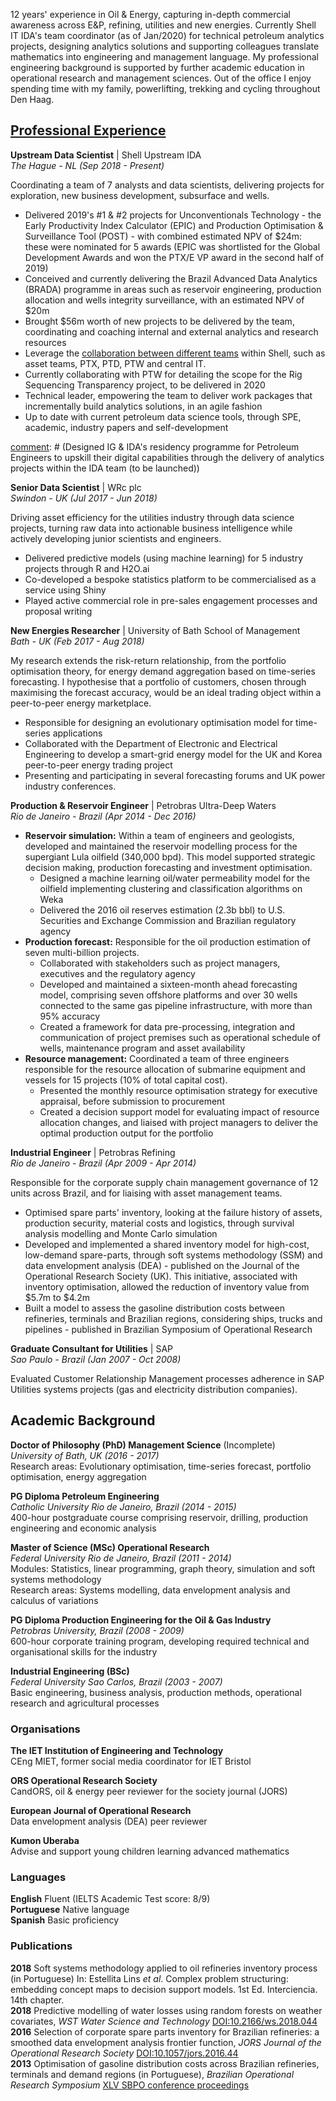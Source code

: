 12 years' experience in Oil & Energy, capturing in-depth commercial awareness across E&P, refining, utilities and new energies.
Currently Shell IT IDA's team coordinator (as of Jan/2020) for technical petroleum analytics projects, designing analytics solutions and supporting colleagues translate mathematics into engineering and management language.
My professional engineering background is supported by further academic education in operational research and management sciences.
Out of the office I enjoy spending time with my family, powerlifting, trekking and cycling throughout Den Haag.

[comment]: # (I am skillful in slicing and communicating complex problems into modularised sub-components)
[comment]: # (decision scientist)

## [Professional Experience](https://www.linkedin.com/in/efs-alvarenga/)
__Upstream Data Scientist__ | Shell Upstream IDA  
 _The Hague - NL (Sep 2018 - Present)_

Coordinating a team of 7 analysts and data scientists, delivering projects for exploration, new business development, subsurface and wells.
- Delivered 2019's #1 & #2 projects for Unconventionals Technology - the Early Productivity Index Calculator (EPIC) and Production Optimisation & Surveillance Tool (POST) - with combined estimated NPV of $24m: these were nominated for 5 awards (EPIC was shortlisted for the Global Development Awards and won the PTX/E VP award in the second half of 2019)
- Conceived and currently delivering the Brazil Advanced Data Analytics (BRADA) programme in areas such as reservoir engineering, production allocation and wells integrity surveillance, with an estimated NPV of $20m
- Brought $56m worth of new projects to be delivered by the team, coordinating and coaching internal and external analytics and research resources
- Leverage the [collaboration between different teams](https://headlinesuk.foleon.com/shell-ai/shellai2019report/upstream-analytics/) within Shell, such as asset teams, PTX, PTD, PTW and central IT.
- Currently collaborating with PTW for detailing the scope for the Rig Sequencing Transparency project, to be delivered in 2020
- Technical leader, empowering the team to deliver work packages that incrementally build analytics solutions, in an agile fashion
- Up to date with current petroleum data science tools, through SPE, academic, industry papers and self-development

[comment]: # (Elf)
[comment]: # (Collaboration with R&D)
[comment]: # (Designed IG & IDA's residency programme for Petroleum Engineers to upskill their digital capabilities through the delivery of analytics projects within the IDA team (to be launched))


__Senior Data Scientist__ | WRc plc  
_Swindon - UK  (Jul 2017 - Jun 2018)_

Driving asset efficiency for the utilities industry through data science projects, turning raw data into actionable business intelligence while actively developing junior scientists and engineers.
- Delivered predictive models (using machine learning) for 5 industry projects through R and H2O.ai
- Co-developed a bespoke statistics platform to be commercialised as a service using Shiny
- Played active commercial role in pre-sales engagement processes and proposal writing

[comment]: # (Leaded data analytics training cohorts for the Environment Agency, Southern Water and DNV GL)
[comment]: # (Supported analysts' development through on-the-job technical coaching)
[comment]: # (Standardised data visualisations by developing an internal R package for graphics)
[comment]: # (Provided guidance on academic publishing of innovative data science models applied to utilities)
[comment]: # (responsible for project scoping)
[comment]: # (leakage, water quality asset resilience, investment optimisation)


__New Energies Researcher__ | University of Bath School of Management  
_Bath - UK (Feb 2017 - Aug 2018)_

My research extends the risk-return relationship, from the portfolio optimisation theory, for energy demand aggregation based on time-series forecasting.
I hypothesise that a portfolio of customers, chosen through maximising the forecast accuracy, would be an ideal trading object within a peer-to-peer energy marketplace.
- Responsible for designing an evolutionary optimisation model for time-series applications
- Collaborated with the Department of Electronic and Electrical Engineering to develop a smart-grid energy model for the UK and Korea peer-to-peer energy trading project
- Presenting and participating in several forecasting forums and UK power industry conferences.

__Production & Reservoir Engineer__ | Petrobras Ultra-Deep Waters  
_Rio de Janeiro - Brazil (Apr 2014 - Dec 2016)_

- **Reservoir simulation:** Within a team of engineers and geologists, developed and maintained the reservoir modelling process for the supergiant Lula oilfield (340,000 bpd). This model supported strategic decision making, production forecasting and investment optimisation.
    - Designed a machine learning oil/water permeability model for the oilfield implementing clustering and classification algorithms on Weka
    - Delivered the 2016 oil reserves estimation (2.3b bbl) to U.S. Securities and Exchange Commission and Brazilian regulatory agency
- **Production forecast:** Responsible for the oil production estimation of seven multi-billion projects.
    - Collaborated with stakeholders such as project managers, executives and the regulatory agency
    - Developed and maintained a sixteen-month ahead forecasting model, comprising seven offshore platforms and over 30 wells connected to the same gas pipeline infrastructure, with more than 95% accuracy
    - Created a framework for data pre-processing, integration and communication of project premises such as operational schedule of wells, maintenance program and asset availability
- **Resource management:** Coordinated a team of three engineers responsible for the resource allocation of submarine equipment and vessels for 15 projects (10% of total capital cost).
    - Presented the monthly resource optimisation strategy for executive appraisal, before submission to procurement
    - Created a decision support model for evaluating impact of resource allocation changes, and liaised with project managers to deliver the optimal production output for the portfolio

[comment]: # (Programmed the activity of eight vessels in an in-house scheduling platform, connecting 25 ultra-deep wells in 2015, and reducing the average idle time in 5%.)
[comment]: # (Assessed the risk of different production estimations for the decision-making process using Excel @Risk)

__Industrial Engineer__ | Petrobras Refining  
_Rio de Janeiro - Brazil (Apr 2009 - Apr 2014)_

Responsible for the corporate supply chain management governance of 12 units across Brazil, and for liaising with asset management teams.
- Optimised spare parts' inventory, looking at the failure history of assets, production security, material costs and logistics, through survival analysis modelling and Monte Carlo simulation
- Developed and implemented a shared inventory model for high-cost, low-demand spare-parts, through soft systems methodology (SSM) and data envelopment analysis (DEA) - published on the Journal of the Operational Research Society (UK). This initiative, associated with inventory optimisation, allowed the reduction of inventory value from $5.7m to $4.2m
- Built a model to assess the gasoline distribution costs between refineries, terminals and Brazilian regions, considering ships, trucks and pipelines - published in Brazilian Symposium of Operational Research

[comment]: # (Liaised with maintenance, reliability and engineering teams to develop the first version of the Predictive Maintenance Supply Planning Standard for Petrobras Refining Division, supporting 12 refineries)
[comment]: # (Responsible for the supply chain dashboard for the refinery system, using SAP ERP and BI data)
[comment]: # (Designed inventory outsourcing contracts for 6 refineries)
[comment]: # (Member of the refining inventory demobilisation team, negotiating the return of USD 16 million in stock value of unused spare-parts to suppliers)
[comment]: # (Evaluated the supply chain management compliance in 6 refineries, comparing them to Petrobras benchmarks in inventory control, procurement and maintenance integration)
[comment]: # (Responsible for materials supply planning of scheduled maintenance shortages, integrating with Asset Management processes.)
[comment]: # (Designed performance KPIs for material planning and overplus requests for large maintenance projects)
[comment]: # (Developed the first version of the Predictive Maintenance Supply Planning Standard for Petrobras Refining Division, supporting 12 refineries)
[comment]: # (Liaised with maintenance, reliability and engineering teams to deliver the supply chain plan for units’ routine maintenance data mining SAP reports to feed a survival analysis model on Weibul++)
[comment]: # (Experienced in materials procurement management for two large maintenance projects - USD 25 million, each and one revamp project - USD 100 million)

__Graduate Consultant for Utilities__ | SAP  
_Sao Paulo - Brazil (Jan 2007 - Oct 2008)_

Evaluated Customer Relationship Management processes adherence in SAP Utilities systems projects (gas and electricity distribution companies).

[comment]: # (Supported pre-sales teams for consumer products and beverages industries)
[comment]: # (Responsible for assessing the implementation practices at SAP projects for Brazilian gas and energy distribution companies, such as Neoenergia, CPFL and Comgas.)
[comment]: # (This task involved a lot of experience exchange with SAP Germany and Latin America employees, alongside defining the best implementation techniques that would comply with the process required by the customers. I had the opportunity to define the data communication strategy from the CRM module to the central SAP module, regarding utilities customer databases.)
[comment]: # (Supported commercial teams for consumer products and beverages industries, such as Coca-Cola, Schincariol, Johnson & Johnson and Fast Shop.)

## Academic Background
__Doctor of Philosophy (PhD) Management Science__ (Incomplete)  
_University of Bath, UK (2016 - 2017)_  
Research areas: Evolutionary optimisation, time-series forecast, portfolio optimisation, energy aggregation

__PG Diploma Petroleum Engineering__  
_Catholic University Rio de Janeiro, Brazil (2014 - 2015)_  
400-hour postgraduate course comprising reservoir, drilling, production engineering and economic analysis

__Master of Science (MSc) Operational Research__  
_Federal University Rio de Janeiro, Brazil (2011 - 2014)_  
Modules: Statistics, linear programming, graph theory, simulation and soft systems methodology  
Research areas: Systems modelling, data envelopment analysis and calculus of variations

__PG Diploma Production Engineering for the Oil & Gas Industry__  
_Petrobras University, Brazil (2008 - 2009)_  
600-hour corporate training program, developing required technical and organisational skills for the industry

__Industrial Engineering (BSc)__  
_Federal University Sao Carlos, Brazil (2003 - 2007)_  
Basic engineering, business analysis, production methods, operational research and agricultural processes

### Organisations
**The IET Institution of Engineering and Technology**  
CEng MIET, former social media coordinator for IET Bristol  

**ORS Operational Research Society**  
CandORS, oil & energy peer reviewer for the society journal (JORS)  

**European Journal of Operational Research**  
Data envelopment analysis (DEA) peer reviewer  

**Kumon Uberaba**  
Advise and support young children learning advanced mathematics

[comment]: # (**SPE Society of Petroleum Engineers**   Volunteer translator and career pathways advisor)

### Languages
**English** Fluent (IELTS Academic Test score: 8/9)  
**Portuguese** Native language  
**Spanish** Basic proficiency

### Publications
**2018** Soft systems methodology applied to oil refineries inventory process (in Portuguese) In: Estellita Lins *et al*. Complex problem structuring: embedding concept maps to decision support models. 1st Ed. Interciencia. 14th chapter.  
**2018** Predictive modelling of water losses using random forests on weather covariates, *WST Water Science and Technology* [DOI:10.2166/ws.2018.044](http://ws.iwaponline.com/content/early/2018/03/16/ws.2018.044)  
**2016** Selection of corporate spare parts inventory for Brazilian refineries: a smoothed data envelopment analysis frontier function, *JORS Journal of the Operational Research Society* [DOI:10.1057/jors.2016.44](https://www.tandfonline.com/doi/abs/10.1057/jors.2016.44?journalCode=tjor20)  
**2013** Optimisation of gasoline distribution costs across Brazilian refineries, terminals and demand regions (in Portuguese), *Brazilian Operational Research Symposium*  [XLV SBPO conference proceedings](http://www.din.uem.br/~ademir/sbpo/sbpo2013/pdf/arq0181.pdf)
